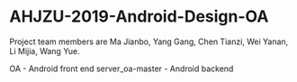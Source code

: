 # AHJZU-2019-Android-Design-OA
Project team members are Ma Jianbo, Yang Gang, Chen Tianzi, Wei Yanan, Li Mijia, Wang Yue.

OA - Android front end
server_oa-master - Android backend
